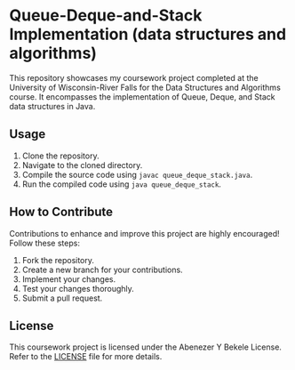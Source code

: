 # Queue-Deque-and-Stack Implementation (data structures and algorithms)

This repository showcases my coursework project completed at the University of Wisconsin-River Falls for the Data Structures and Algorithms course. It encompasses the implementation of Queue, Deque, and Stack data structures in Java.

## Usage

1. Clone the repository.
2. Navigate to the cloned directory.
3. Compile the source code using `javac queue_deque_stack.java`.
4. Run the compiled code using `java queue_deque_stack`.

## How to Contribute

Contributions to enhance and improve this project are highly encouraged! Follow these steps:

1. Fork the repository.
2. Create a new branch for your contributions.
3. Implement your changes.
4. Test your changes thoroughly.
5. Submit a pull request.

## License

This coursework project is licensed under the Abenezer Y Bekele License. Refer to the [LICENSE](LICENSE) file for more details.
